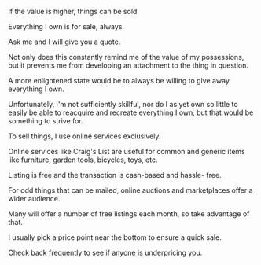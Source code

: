If  the  value  is  higher,  things  can  be  sold.

Everything  I  own  is  for  sale, always.

Ask  me  and  I  will  give  you  a  quote.

Not  only  does  this  constantly remind me of the value of my possessions, but it prevents me from developing an  attachment  to  the  thing  in  question.

A  more  enlightened  state  would  be  to always  be  willing  to  give  away  everything  I  own.

Unfortunately,  I'm  not sufficiently skillful, nor do I as yet own so little to easily be able to reacquire and recreate everything I own, but that would be something to strive for.

To sell things, I use online services exclusively.

Online services like Craig's List  are  useful  for  common  and  generic  items  like  furniture,  garden  tools, bicycles,  toys, etc.

Listing  is  free  and  the  transaction  is  cash-based  and  hassle- free.

For odd things that can be mailed, online auctions and marketplaces  offer a wider  audience.

Many  will  offer  a  number  of  free  listings  each  month,  so  take advantage of that.

I usually pick a price point near the bottom to ensure a quick sale.

Check back frequently to see if anyone is underpricing you.

